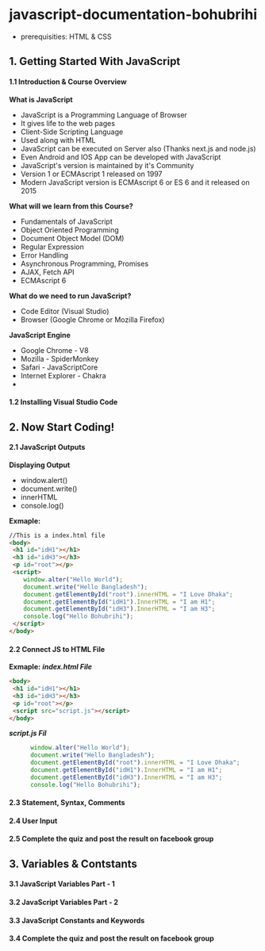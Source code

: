 # javascript-documentation-bohubrihi
- prerequisities: HTML & CSS

## 1. Getting Started With JavaScript

#### 1.1 Introduction & Course Overview
**What is JavaScript**
- JavaScript is a Programming Language of Browser
- It gives life to the web pages
- Client-Side Scripting Language
- Used along with HTML
- JavaScript can be executed on Server also (Thanks next.js and node.js)
- Even Android and IOS App can be developed with JavaScript
- JavaScript's version is maintained by it's Community
- Version 1 or ECMAscript 1 released on 1997
- Modern JavaScript version is ECMAscript 6 or ES 6 and it released on 2015

**What will we learn from this Course?**
- Fundamentals of JavaScript
- Object Oriented Programming
- Document Object Model (DOM)
- Regular Expression
- Error Handling
- Asynchronous Programming, Promises
- AJAX, Fetch API
- ECMAscript 6 

**What do we need to run JavaScript?**
- Code Editor (Visual Studio)
- Browser (Google Chrome or Mozilla Firefox)

**JavaScript Engine**
- Google Chrome - V8
- Mozilla - SpiderMonkey
- Safari - JavaScriptCore
- Internet Explorer - Chakra
- 
#### 1.2 Installing Visual Studio Code


## 2. Now Start Coding!

#### 2.1 JavaScript Outputs
**Displaying Output**
- window.alert()
- document.write()
- innerHTML
- console.log()
  
**Exmaple:**
  ```html
//This is a index.html file
<body>
   <h1 id="idH1"></h1>
   <h3 id="idH3"></h3>
   <p id="root"></p>
   <script>
      window.alter("Hello World");
      document.write("Hello Bangladesh");
      document.getElementById("root").innerHTML = "I Love Dhaka";
      document.getElementById("idH1").InnerHTML = "I am H1";
      document.getElementById("idH3").InnerHTML = "I am H3";
      console.log("Hello Bohubrihi");
   </script>
</body>
  ```
#### 2.2 Connect JS to HTML File
**Exmaple:**
***index.html File***
  ```html
<body>
   <h1 id="idH1"></h1>
   <h3 id="idH3"></h3>
   <p id="root"></p>
   <script src="script.js"></script>
</body>
  ```
***script.js Fil***
```javascript
      window.alter("Hello World");
      document.write("Hello Bangladesh");
      document.getElementById("root").innerHTML = "I Love Dhaka";
      document.getElementById("idH1").InnerHTML = "I am H1";
      document.getElementById("idH3").InnerHTML = "I am H3";
      console.log("Hello Bohubrihi");
```
#### 2.3 Statement, Syntax, Comments
#### 2.4 User Input
#### 2.5 Complete the quiz and post the result on facebook group

## 3. Variables & Contstants

#### 3.1 JavaScript Variables Part - 1
#### 3.2 JavaScript Variables Part - 2
#### 3.3 JavaScript Constants and Keywords
#### 3.4 Complete the quiz and post the result on facebook group
